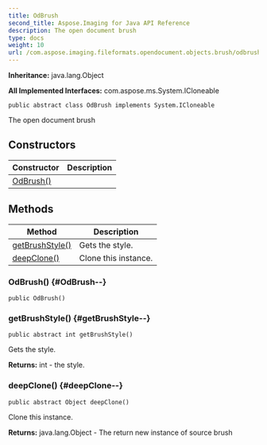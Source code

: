 ```yaml
---
title: OdBrush
second_title: Aspose.Imaging for Java API Reference
description: The open document brush
type: docs
weight: 10
url: /com.aspose.imaging.fileformats.opendocument.objects.brush/odbrush/
---
```

**Inheritance:**
java.lang.Object

**All Implemented Interfaces:**
com.aspose.ms.System.ICloneable
```
public abstract class OdBrush implements System.ICloneable
```

The open document brush
## Constructors

| Constructor | Description |
| --- | --- |
| [OdBrush()](#OdBrush--) |  |
## Methods

| Method | Description |
| --- | --- |
| [getBrushStyle()](#getBrushStyle--) | Gets the style. |
| [deepClone()](#deepClone--) | Clone this instance. |
### OdBrush() {#OdBrush--}
```
public OdBrush()
```


### getBrushStyle() {#getBrushStyle--}
```
public abstract int getBrushStyle()
```


Gets the style.

**Returns:**
int - the style.
### deepClone() {#deepClone--}
```
public abstract Object deepClone()
```


Clone this instance.

**Returns:**
java.lang.Object - The return new instance of source brush

